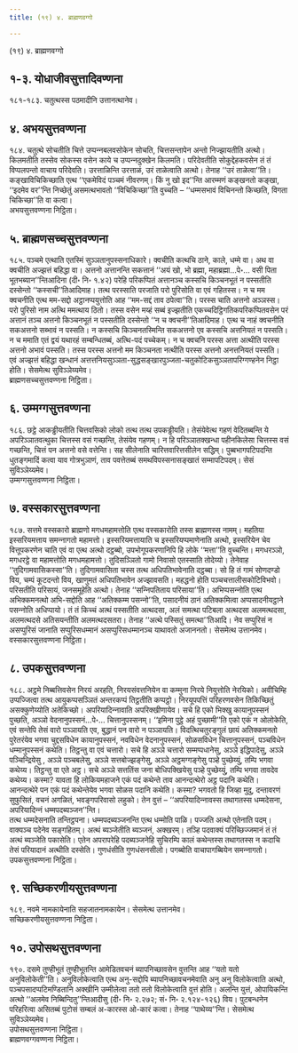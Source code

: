 ```yaml
---
title: (१९) ४. ब्राह्मणवग्गो

---
```

(१९) ४. ब्राह्मणवग्गो  


## १-३. योधाजीवसुत्तादिवण्णना

१८१-१८३. चतुत्थस्स पठमादीनि उत्तानत्थानेव।  


## ४. अभयसुत्तवण्णना

१८४. चतुत्थे सोचतीति चित्ते उप्पन्‍नबलवसोकेन सोचति, चित्तसन्तापेन अन्तो निज्झायतीति अत्थो। किलमतीति तस्सेव सोकस्स वसेन काये च उप्पन्‍नदुक्खेन किलमति। परिदेवतीति सोकुद्देहकवसेन तं तं विप्पलपन्तो वाचाय परिदेवति। उरत्ताळिन्ति उरत्ताळं, उरं ताळेत्वाति अत्थो। तेनाह ‘‘उरं ताळेत्वा’’ति। कङ्खाविचिकिच्छाति एत्थ ‘‘एकमेविदं पञ्‍चमं नीवरणम्। किं नु खो इद’’न्ति आरम्मणं कङ्खनतो कङ्खा, ‘‘इदमेव वर’’न्ति निच्छेतुं असमत्थभावतो ‘‘विचिकिच्छा’’ति वुच्‍चति – ‘‘धम्मसभावं विचिनन्तो किच्छति, विगता चिकिच्छा’’ति वा कत्वा।  
अभयसुत्तवण्णना निट्ठिता।  


## ५. ब्राह्मणसच्‍चसुत्तवण्णना

१८५. पञ्‍चमे एत्थाति एतस्मिं सुञ्‍ञतानुपस्सनाधिकारे। क्‍वचीति कत्थचि ठाने, काले, धम्मे वा। अथ वा क्‍वचीति अज्झत्तं बहिद्धा वा। अत्तनो अत्तानन्ति सकत्तानं ‘‘अयं खो, भो ब्रह्मा, महाब्रह्मा…पे॰… वसी पिता भूतभब्यान’’न्तिआदिना (दी॰ नि॰ १.४२) परेहि परिकप्पितं अत्तानञ्‍च कस्सचि किञ्‍चनभूतं न पस्सतीति दस्सेन्तो ‘‘कस्सची’’तिआदिमाह। तत्थ परस्साति परजाति परो पुरिसोति वा एवं गहितस्स। न च मम क्‍वचनीति एत्थ मम-सद्दो अट्ठानप्पयुत्तोति आह ‘‘मम-सद्दं ताव ठपेत्वा’’ति। परस्स चाति अत्तनो अञ्‍ञस्स। परो पुरिसो नाम अत्थि ममत्थाय ठितो। तस्स वसेन मय्हं सब्बं इज्झतीति एकच्‍चदिट्ठिगतिकपरिकप्पितवसेन परं अत्तानं तञ्‍च अत्तनो किञ्‍चनभूतं न पस्सतीति दस्सेन्तो ‘‘न च क्‍वचनी’’तिआदिमाह। एत्थ च नाहं क्‍वचनीति सकअत्तनो सब्भावं न पस्सति। न कस्सचि किञ्‍चनतस्मिन्ति सकअत्तनो एव कस्सचि अत्तनियतं न पस्सति। न च ममाति एतं द्वयं यथारहं सम्बन्धितब्बं, अत्थि-पदं पच्‍चेकम्। न च क्‍वचनि परस्स अत्ता अत्थीति परस्स अत्तनो अभावं पस्सति। तस्स परस्स अत्तनो मम किञ्‍चनता नत्थीति परस्स अत्तनो अनत्तनियतं पस्सति। एवं अज्झत्तं बहिद्धा खन्धानं अत्तत्तनियसुञ्‍ञता-सुद्धसङ्खारपुञ्‍जता-चतुकोटिकसुञ्‍ञतापरिग्गण्हनेन निट्ठा होति। सेसमेत्थ सुविञ्‍ञेय्यमेव।  
ब्राह्मणसच्‍चसुत्तवण्णना निट्ठिता।  


## ६. उम्मग्गसुत्तवण्णना

१८६. छट्ठे आकड्ढीयतीति चित्तवसिको लोको तत्थ तत्थ उपकड्ढीयति। तेसंयेवेत्थ गहणं वेदितब्बन्ति ये अपरिञ्‍ञातवत्थुका चित्तस्स वसं गच्छन्ति, तेसंयेव गहणम्। न हि परिञ्‍ञातक्खन्धा पहीनकिलेसा चित्तस्स वसं गच्छन्ति, चित्तं पन अत्तनो वसे वत्तेन्ति। सह सीलेनाति चारित्तवारित्तसीलेन सद्धिम्। पुब्बभागपटिपदन्ति धुतङ्गमादिं कत्वा याव गोत्रभुञाणं, ताव पवत्तेतब्बं समथविपस्सनासङ्खातं सम्मापटिपदम्। सेसं सुविञ्‍ञेय्यमेव।  
उम्मग्गसुत्तवण्णना निट्ठिता।  


## ७. वस्सकारसुत्तवण्णना

१८७. सत्तमे वस्सकारो ब्राह्मणो मगधमहामत्तोति एत्थ वस्सकारोति तस्स ब्राह्मणस्स नामम्। महतिया इस्सरियमत्ताय समन्‍नागतो महामत्तो। इस्सरियमत्तायाति च इस्सरियप्पमाणेनाति अत्थो, इस्सरियेन चेव वित्तूपकरणेन चाति एवं वा एत्थ अत्थो दट्ठब्बो, उपभोगूपकरणानिपि हि लोके ‘‘मत्ता’’ति वुच्‍चन्ति। मगधरञ्‍ञो, मगधरट्ठे वा महामत्तोति मगधमहामत्तो। तुदिसञ्‍ञितो गामो निवासो एतस्साति तोदेय्यो। तेनेवाह ‘‘तुदिगामवासिकस्सा’’ति। तुदिगामवासिता चस्स तत्थ अधिपतिभावेनाति दट्ठब्बा। सो हि तं गामं सोणदण्डो विय, चम्पं कूटदन्तो विय, खाणुमतं अधिपतिभावेन अज्झावसति। महद्धनो होति पञ्‍चचत्तालीसकोटिविभवो। परिसतीति परिसायं, जनसमूहेति अत्थो। तेनाह ‘‘सन्‍निपतिताय परिसाया’’ति। अभिप्पसन्‍नोति एत्थ अभिक्‍कमनत्थो अभि-सद्दोति आह ‘‘अतिक्‍कम्म पसन्‍नो’’ति, पसादनीयं ठानं अतिक्‍कमित्वा अप्पसादनीयट्ठाने पसन्‍नोति अधिप्पायो। तं तं किच्‍चं अत्थं पस्सतीति अत्थदसा, अलं समत्था पटिबला अत्थदसा अलमत्थदसा, अलमत्थदसे अतिसयन्तीति अलमत्थदसतरा। तेनाह ‘‘अत्थे पस्सितुं समत्था’’तिआदि। नेव सप्पुरिसं न असप्पुरिसं जानाति सप्पुरिसधम्मानं असप्पुरिसधम्मानञ्‍च याथावतो अजाननतो। सेसमेत्थ उत्तानमेव।  
वस्सकारसुत्तवण्णना निट्ठिता।  


## ८. उपकसुत्तवण्णना

१८८. अट्ठमे निब्बत्तिवसेन निरयं अरहति, निरयसंवत्तनियेन वा कम्मुना निरये नियुत्तोति नेरयिको। अवीचिम्हि उप्पज्‍जित्वा तत्थ आयुकप्पसञ्‍ञितं अन्तरकप्पं तिट्ठतीति कप्पट्ठो। निरयूपपत्तिं परिहरणवसेन तिकिच्छितुं असक्‍कुणेय्योति अतेकिच्छो। अपरियादिन्‍नावाति अपरिक्खीणायेव। सचे हि एको भिक्खु कायानुपस्सनं पुच्छति, अञ्‍ञो वेदनानुपस्सनं…पे॰… चित्तानुपस्सनम्। ‘‘इमिना पुट्ठे अहं पुच्छामी’’ति एको एकं न ओलोकेति, एवं सन्तेपि तेसं वारो पञ्‍ञायति एव, बुद्धानं पन वारो न पञ्‍ञायति। विदत्थिचतुरङ्गुलं छायं अतिक्‍कमनतो पुरेतरंयेव भगवा चुद्दसविधेन कायानुपस्सनं, नवविधेन वेदनानुपस्सनं, सोळसविधेन चित्तानुपस्सनं, पञ्‍चविधेन धम्मानुपस्सनं कथेति। तिट्ठन्तु वा एवं चत्तारो। सचे हि अञ्‍ञे चत्तारो सम्मप्पधानेसु, अञ्‍ञे इद्धिपादेसु, अञ्‍ञे पञ्‍चिन्द्रियेसु , अञ्‍ञे पञ्‍चबलेसु, अञ्‍ञे सत्तबोज्झङ्गेसु, अञ्‍ञे अट्ठमग्गङ्गेसु पञ्हे पुच्छेय्युं, तम्पि भगवा कथेय्य। तिट्ठन्तु वा एते अट्ठ। सचे अञ्‍ञे सत्ततिंस जना बोधिपक्खियेसु पञ्हे पुच्छेय्युं, तम्पि भगवा तावदेव कथेय्य। कस्मा? यावता हि लोकियमहाजने एकं पदं कथेन्ते ताव आनन्दत्थेरो अट्ठ पदानि कथेति। आनन्दत्थेरे पन एकं पदं कथेन्तेयेव भगवा सोळस पदानि कथेति। कस्मा? भगवतो हि जिव्हा मुदु, दन्तावरणं सुफुसितं, वचनं अगळितं, भवङ्गपरिवासो लहुको। तेन वुत्तं – ‘‘अपरियादिन्‍नावस्स तथागतस्स धम्मदेसना, अपरियादिन्‍नं धम्मपदब्यञ्‍जन’’न्ति।  
तत्थ धम्मदेसनाति तन्तिट्ठपना। धम्मपदब्यञ्‍जनन्ति एत्थ धम्मोति पाळि। पज्‍जति अत्थो एतेनाति पदम्। वाक्यञ्‍च पदेनेव सङ्गहितम्। अत्थं ब्यञ्‍जेतीति ब्यञ्‍जनं, अक्खरम्। तञ्हि पदवाक्यं परिच्छिज्‍जमानं तं तं अत्थं ब्यञ्‍जेति पकासेति। एतेन अपरापरेहि पदब्यञ्‍जनेहि सुचिरम्पि कालं कथेन्तस्स तथागतस्स न कदाचि तेसं परियादानं अत्थीति दस्सेति। गुणधंसीति गुणधंसनसीलो। पगब्बोति वाचापागब्बियेन समन्‍नागतो।  
उपकसुत्तवण्णना निट्ठिता।  


## ९. सच्छिकरणीयसुत्तवण्णना

१८९. नवमे नामकायेनाति सहजातनामकायेन। सेसमेत्थ उत्तानमेव।  
सच्छिकरणीयसुत्तवण्णना निट्ठिता।  


## १०. उपोसथसुत्तवण्णना

१९०. दसमे तुण्हीभूतं तुण्हीभूतन्ति आमेडितवचनं ब्यापनिच्छावसेन वुत्तन्ति आह ‘‘यतो यतो अनुविलोकेती’’ति। अनुविलोकेत्वाति एत्थ अनु-सद्दोपि ब्यापनिच्छावचनमेवाति अनु अनु विलोकेत्वाति अत्थो, पञ्‍चपसादप्पटिमण्डितानि अक्खीनि उम्मीलेत्वा ततो ततो विलोकेत्वाति वुत्तं होति। अलन्ति युत्तं, ओपायिकन्ति अत्थो ‘‘अलमेव निब्बिन्दितु’’न्तिआदीसु (दी॰ नि॰ २.२७२; सं॰ नि॰ २.१२४-१२६) विय। पुटबन्धनेन परिहरित्वा असितब्बं पुटोसं सम्बलं अ-कारस्स ओ-कारं कत्वा। तेनाह ‘‘पाथेय्य’’न्ति। सेसमेत्थ सुविञ्‍ञेय्यमेव।  
उपोसथसुत्तवण्णना निट्ठिता।  
ब्राह्मणवग्गवण्णना निट्ठिता।  